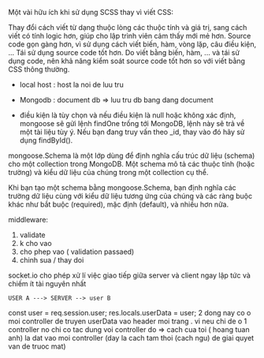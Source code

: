  Một vài hữu ích khi sử dụng SCSS thay vì viết CSS:

Thay đổi cách viết từ dạng thuộc lòng các thuộc tính và giá trị, sang cách viết có tính logic hơn, giúp cho lập trình viên cảm thấy mới mẻ hơn.
Source code gọn gàng hơn, vì sử dụng cách viết biến, hàm, vòng lặp, câu điều kiện, ...
Tái sử dụng source code tốt hơn.
Do viết bằng biến, hàm, ... và tái sử dụng code, nên khả năng kiểm soát source code tốt hơn so với viết bằng CSS thông thường.
 - local host : host la noi de luu tru

 - Mongodb : document db => luu tru db bang dang document 

 - điều kiện là tùy chọn và nếu điều kiện là null hoặc không xác định, mongoose sẽ gửi lệnh findOne trống tới MongoDB, lệnh này sẽ trả về một tài liệu tùy ý. Nếu bạn đang truy vấn theo _id, thay vào đó hãy sử dụng findById().

 mongoose.Schema là một lớp dùng để định nghĩa cấu trúc dữ liệu (schema) cho một collection trong MongoDB. Một schema mô tả các thuộc tính (hoặc trường) và kiểu dữ liệu của chúng trong một collection cụ thể.

Khi bạn tạo một schema bằng mongoose.Schema, bạn định nghĩa các trường dữ liệu cùng với kiểu dữ liệu tương ứng của chúng và các ràng buộc khác như bắt buộc (required), mặc định (default), và nhiều hơn nữa.


middleware:
 1. validate
 2. k cho vao
 3. cho phep vao ( validation passaed)
 4. chinh sua / thay doi

 socket.io
    cho phép xử lí việc giao tiếp giữa server và client ngay lập tức và chiếm ít tài nguyên nhất

    USER A ---> SERVER --> user B

     

  const user = req.session.user;
   res.locals.userData = user;
   2 dong nay co o moi controller de truyen userData vao header moi trang . vi neu chi de o 1 controller no chi co tac dung voi controller do => cach cua toi ( hoang tuan anh) la dat vao moi controller (day la cach tam thoi (cach ngu) de giai quyet van de truoc mat)
